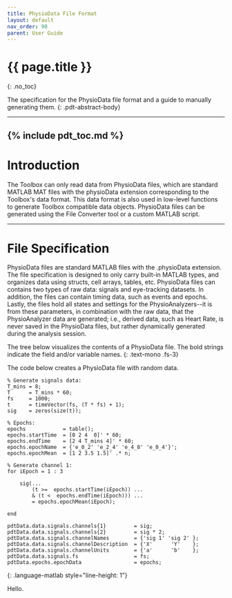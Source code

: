 ```yaml
---
title: PhysioData File Format
layout: default
nav_order: 90
parent: User Guide
---
```


# {{ page.title }}
{: .no_toc}

The specification for the PhysioData file format and a guide to manually generating them.
{: .pdt-abstract-body}

---
{% include pdt_toc.md %}
---

# Introduction #
The Toolbox can only read data from PhysioData files, which are standard MATLAB MAT files with the physioData extension corresponding to the Toolbox's data format. This data format is also used in low-level functions to generate Toolbox compatible data objects. PhysioData files can be generated using the File Converter tool or a custom MATLAB script.

---

# File Specification #
PhysioData files are standard MATLAB files with the .physioData extension. The file specification is designed to only carry built-in MATLAB types, and organizes data using structs, cell arrays, tables, etc. PhysioData files can contains two types of raw data: signals and eye-tracking datasets. In addition, the files can contain timing data, such as events and epochs. Lastly, the files hold all states and settings for the PhysioAnalyzers--it is from these parameters, in combination with the raw data, that the PhysioAnalyzer data are generated; i.e., derived data, such as Heart Rate, is never saved in the PhysioData files, but rather dynamically generated during the analysis session. 

The tree below visualizes the contents of a PhysioData file. The bold strings indicate the field and/or variable names.
<filetree></filetree>
{: .text-mono .fs-3}

The code below creates a PhysioData file with random data.

~~~
% Generate signals data:
T_mins = 8;
T      = T_mins * 60;
fs     = 1000;
t      = timeVector(fs, (T * fs) + 1);
sig    = zeros(size(t));

% Epochs:
epochs            = table();
epochs.startTime  = [0 2 4  0]' * 60;
epochs.endTime    = [2 4 T_mins 4]' * 60;
epochs.epochName  = {'e_0_2' 'e_2_4' 'e_4_8' 'e_0_4'}';
epochs.epochMean  = [1 2 3.5 1.5]' .* n;

% Generate channel 1:
for iEpoch = 1 : 3
   
    sig(...
        (t >=  epochs.startTime(iEpoch)) ...
        & (t <  epochs.endTime(iEpoch))) ...
        = epochs.epochMean(iEpoch);

end

pdtData.data.signals.channels{1}         = sig;
pdtData.data.signals.channels{2}         = sig * 2;
pdtData.data.signals.channelNames        = {'sig 1' 'sig 2' };
pdtData.data.signals.channelDescription  = {'X'      'Y'    };
pdtData.data.signals.channelUnits        = {'a'      'b'    };
pdtData.data.signals.fs                  = fs;
pdtData.epochs.epochData                 = epochs;
~~~
{: .language-matlab style="line-height: 1"}


Hello.


















<link rel="stylesheet" href="{{ site.url }}/{{ site.baseurl }}/assets/libs/vanillatree/vanillatree.css">
<script src="{{ site.url }}/{{ site.baseurl }}/assets/libs/vanillatree/vanillatree.min.js"></script>

<script>

    // The code below parses the file description in the json and visualizes it in a tree using the vanillatree lib.

    // Read in tree stuff:
    const main = document.querySelector("filetree");
    const tree = new VanillaTree( main);

    // Read javascript:
    var oXHR = new XMLHttpRequest();
    oXHR.onreadystatechange = ajaxCallback;
    oXHR.overrideMimeType("application/json");
    oXHR.responseType = "json"
    oXHR.open("GET", "{{ site.url }}/{{ site.baseurl }}/assets/files/file-format.json", true);
    oXHR.send();

    // File read callback:
    function ajaxCallback() {
        if (oXHR.readyState == 4 && oXHR.status == "200") {            

            // Build tree:
            window.pdt_format = this.response
            addNode(this.response[0], "")
        }
    }

    // Adds node:
    function addNode(node_data, parent_id){

        // ID for current node:
        let node_id = parent_id + node_data.field

        // Data for current node (tree leaf):
        let tree_node_data = {
            label: `<b>${node_data.field}</b><br><div style="white-space: break-spaces;margin: 0px 0px 5px 0px">[${node_data.size} ${node_data.type}]<br><i>${node_data.desc}</i></div>`,
            parent: parent_id,
            id: node_id,
            opened: true
            }

        // Add node:
        tree.add(tree_node_data);

        // Add children:
        if (node_data.children) {
            for (child_node_data of node_data.children) {
                addNode(child_node_data, node_id)
                }
        }
    }

  </script>





